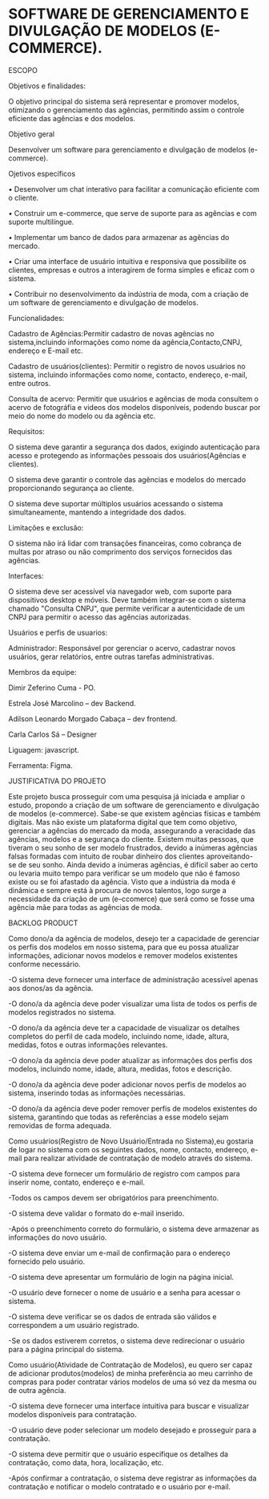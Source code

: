 #  SOFTWARE DE GERENCIAMENTO E DIVULGAÇÃO DE MODELOS (E-COMMERCE).

ESCOPO

Objetivos e finalidades: 


O objetivo principal do sistema será representar e promover modelos, otimizando o gerenciamento das agências, permitindo assim o controle eficiente das agências e dos modelos.


Objetivo geral

Desenvolver um software para gerenciamento e divulgação de modelos (e-commerce).


Ojetivos específicos
           
•	Desenvolver um chat interativo para facilitar a comunicação eficiente com o cliente.

•	Construir um e-commerce, que serve de suporte para as agências e com suporte multilíngue.

•	Implementar um banco de dados para armazenar as agências do mercado.

•	Criar uma interface de usuário intuitiva e responsiva que possibilite os clientes, empresas e outros a interagirem de forma simples e eficaz com o sistema.

•	Contribuir no desenvolvimento da indústria de moda, com a criação de um software de gerenciamento e divulgação de modelos.


Funcionalidades:

Cadastro de Agências:Permitir cadastro de novas agências no sistema,incluindo informações como nome da agência,Contacto,CNPJ, endereço e E-mail etc.

Cadastro de usuários(clientes): Permitir o registro de novos usuários no sistema, incluindo informações como nome, contacto, endereço, e-mail, entre outros.

Consulta de acervo: Permitir que usuários e agências de moda consultem o acervo de fotográfia e videos dos modelos disponíveis, podendo buscar por meio do nome do modelo ou da agência etc.

Requisitos:

O sistema deve garantir a segurança dos dados, exigindo autenticação para acesso e protegendo as informações pessoais dos usuários(Agências e clientes).

O sistema deve garantir  o controle das agências e modelos do mercado proporcionando segurança ao cliente.

O sistema deve suportar múltiplos usuários acessando o sistema simultaneamente, mantendo a integridade dos dados.

Limitações e exclusão:

O sistema não irá lidar com transações financeiras, como cobrança de multas por atraso  ou não comprimento dos serviços fornecidos das agências.

Interfaces:

O sistema deve ser acessível via navegador web, com suporte para dispositivos desktop e móveis. Deve também integrar-se com o sistema chamado "Consulta CNPJ", que permite verificar a autenticidade de um CNPJ 
para permitir o acesso das agências autorizadas.

Usuários e perfis de usuarios:

Administrador: Responsável por gerenciar o acervo, cadastrar novos usuários, gerar relatórios, entre outras tarefas administrativas.

Membros da equipe:

Dimir Zeferino Cuma - PO.

Estrela José Marcolino – dev Backend.

Adilson Leonardo Morgado Cabaça –  dev frontend.

Carla Carlos Sá – Designer

Liguagem: javascript.

Ferramenta: Figma.


JUSTIFICATIVA DO PROJETO

Este projeto busca prosseguir com uma pesquisa já iniciada e ampliar o estudo, propondo a criação de um software de gerenciamento e divulgação de modelos (e-commerce). Sabe-se que existem agências físicas e também digitais. Mas não existe um plataforma digital que tem como objetivo, gerenciar a agências do mercado da moda, assegurando a veracidade das agências, modelos e a segurança do cliente. Existem muitas pessoas, que tiveram o seu sonho de ser modelo frustrados, devido a inúmeras agências falsas formadas com intuito de roubar dinheiro dos clientes aproveitando-se de seu sonho. Ainda devido a inúmeras agências, é difícil saber ao certo ou levaria muito tempo para verificar se um modelo que não é famoso existe ou se foi afastado da agência. Visto que a indústria da moda é dinâmica e sempre está à procura de novos talentos, logo surge a necessidade da criação de um (e–ccomerce) que será como se fosse uma agência mãe para todas as agências de moda.

BACKLOG PRODUCT

Como dono/a da agência de modelos, desejo ter a capacidade de gerenciar os perfis dos modelos em nosso sistema, para que eu possa atualizar informações, adicionar novos modelos e remover modelos existentes conforme necessário.

-O sistema deve fornecer uma interface de administração acessível apenas aos donos/as da agência.

-O dono/a da agência deve poder visualizar uma lista de todos os perfis de modelos registrados no sistema.

-O dono/a da agência deve ter a capacidade de visualizar os detalhes completos do perfil de cada modelo, incluindo nome, idade, altura, medidas, fotos e outras informações relevantes.

-O dono/a da agência deve poder atualizar as informações dos perfis dos modelos, incluindo nome, idade, altura, medidas, fotos e descrição.

-O dono/a da agência deve poder adicionar novos perfis de modelos ao sistema, inserindo todas as informações necessárias.

-O dono/a da agência deve poder remover perfis de modelos existentes do sistema, garantindo que todas as referências a esse modelo sejam removidas de forma adequada.

Como usuários(Registro de Novo Usuário/Entrada no Sistema),eu gostaria de logar no sistema com os seguintes dados, nome, contacto, endereço, e-mail para realizar atividade de contratação de modelo através do sistema.

-O sistema deve fornecer um formulário de registro com campos para inserir nome, contato, endereço e e-mail.

-Todos os campos devem ser obrigatórios para preenchimento.

-O sistema deve validar o formato do e-mail inserido.

-Após o preenchimento correto do formulário, o sistema deve armazenar as informações do novo usuário.

-O sistema deve enviar um e-mail de confirmação para o endereço fornecido pelo usuário.

-O sistema deve apresentar um formulário de login na página inicial.

-O usuário deve fornecer o nome de usuário e a senha para acessar o sistema.

-O sistema deve verificar se os dados de entrada são válidos e correspondem a um usuário registrado.

-Se os dados estiverem corretos, o sistema deve redirecionar o usuário para a página principal do sistema.

Como usuário(Atividade de Contratação de Modelos), eu quero ser capaz de adicionar produtos(modelos) de minha preferência ao meu carrinho de compras para poder contratar vários modelos de uma só vez da mesma ou de outra agência.

-O sistema deve fornecer uma interface intuitiva para buscar e visualizar modelos disponíveis para contratação.

-O usuário deve poder selecionar um modelo desejado e prosseguir para a contratação.

-O sistema deve permitir que o usuário especifique os detalhes da contratação, como data, hora, localização, etc.

-Após confirmar a contratação, o sistema deve registrar as informações da contratação e notificar o modelo contratado e o usuário por e-mail.



